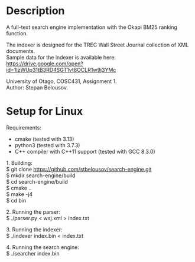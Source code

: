 # Description
A full-text search engine implementation with the Okapi BM25 ranking function.

The indexer is designed for the TREC Wall Street Journal collection of XML documents.  
Sample data for the indexer is available here:  
https://drive.google.com/open?id=1IzWUp31tB3RD4SGT1vt8OCLR1w9j3YMc

University of Otago, COSC431, Assignment 1.  
Author: Stepan Belousov.

# Setup for Linux
Requirements:
* cmake (tested with 3.13)
* python3 (tested with 3.7.3)
* C++ compiler with C++11 support (tested with GCC 8.3.0)

1\. Building:  
$ git clone https://github.com/stbelousov/search-engine.git  
$ mkdir search-engine/build  
$ cd search-engine/build  
$ cmake ..  
$ make -j4  
$ cd bin

2\. Running the parser:  
$ ./parser.py < wsj.xml > index.txt

3\. Running the indexer:  
$ ./indexer index.bin < index.txt

4\. Running the search engine:  
$ ./searcher index.bin
